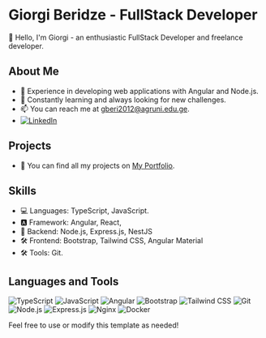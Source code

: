 # Giorgi Beridze - FullStack Developer

👋 Hello, I'm Giorgi - an enthusiastic FullStack Developer and freelance developer.

## About Me

- 💼 Experience in developing web applications with Angular and Node.js.
- 🌱 Constantly learning and always looking for new challenges.
- 📫 You can reach me at [gberi2012@agruni.edu.ge](mailto:gberi2012@agruni.edu.ge).
- [![LinkedIn](https://img.shields.io/badge/-LinkedIn-0077B5?logo=linkedin&logoColor=white&style=flat)](https://www.linkedin.com/in/giorgi-beridze-427902238/)

## Projects

- 🚀 You can find all my projects on [My Portfolio](https://portfolio-spa-beige.vercel.app/home).

## Skills

- 💻 Languages: TypeScript, JavaScript.
- 🅰️ Framework: Angular, React,
- 🚀 Backend: Node.js, Express.js, NestJS
- 🛠️ Frontend: Bootstrap, Tailwind CSS, Angular Material
- 🛠️ Tools: Git.


## Languages and Tools

![TypeScript](https://img.shields.io/badge/-TypeScript-3178C6?logo=typescript&logoColor=white&style=flat)
![JavaScript](https://img.shields.io/badge/-JavaScript-F7DF1E?logo=javascript&logoColor=black&style=flat)
![Angular](https://img.shields.io/badge/-Angular-DD0031?logo=angular&logoColor=white&style=flat)
![Bootstrap](https://img.shields.io/badge/-Bootstrap-563D7C?logo=bootstrap&logoColor=white&style=flat)
![Tailwind CSS](https://img.shields.io/badge/-Tailwind%20CSS-38B2AC?logo=tailwind-css&logoColor=white&style=flat)
![Git](https://img.shields.io/badge/-Git-F05032?logo=git&logoColor=white&style=flat)
![Node.js](https://img.shields.io/badge/-Node.js-339933?logo=node.js&logoColor=white&style=flat)
![Express.js](https://img.shields.io/badge/-Express.js-000000?logo=express&logoColor=white&style=flat)
![Nginx](https://img.shields.io/badge/-Nginx-009639?logo=nginx&logoColor=white&style=flat)
![Docker](https://img.shields.io/badge/-Docker-2496ED?logo=docker&logoColor=white&style=flat)


Feel free to use or modify this template as needed!

